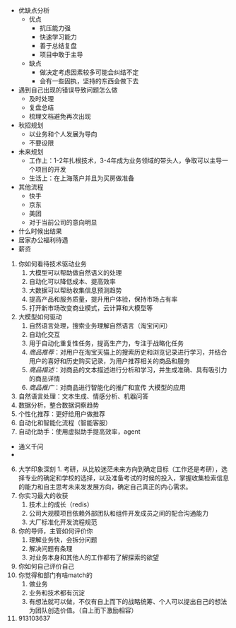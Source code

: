 - 优缺点分析
	-  优点
		- 抗压能力强
		- 快速学习能力
		- 善于总结复盘
		- 项目中敢于主导
	- 缺点
		- 做决定考虑因素较多可能会纠结不定
		- 会有一些固执，坚持的东西会做下去
- 遇到自己出现的错误导致问题怎么做
	- 及时处理
	- 复盘总结
	- 梳理文档避免再次出现
- 秋招规划
	- 以业务和个人发展为导向
	- 不要设限
- 未来规划
	- 工作上：1-2年扎根技术，3-4年成为业务领域的带头人，争取可以主导一个项目的开发
	- 生活上：在上海落户并且为买房做准备
- 其他流程
	- 快手
	- 京东
	- 美团
	- 对于当前公司的意向明显
- 什么时候出结果
- 居家办公福利待遇
- 薪资

1. 你如何看待技术驱动业务
	1. 大模型可以帮助做自然语义的处理
	2. 自动化可以降低成本、提高效率
	3. 大数据可以帮助收集信息预测趋势
	4. 提高产品和服务质量，提升用户体验，保持市场占有率
	5. 打开新市场改变商业模式，云计算和大模型等
2. 大模型如何驱动
	1. 自然语言处理，搜索业务理解自然语言（淘宝问问）
	2. 自动化交互
	3. 用于自动化重复性任务，提高生产力，专注于战略化任务
	4. *商品推荐*：对用户在淘宝天猫上的搜索历史和浏览记录进行学习，并结合用户的喜好和历史购买记录，为用户推荐相关的商品和服务
	5. *商品描述*：对商品的文本描述进行分析和学习，并生成准确、具有吸引力的商品详情
	6. *商品推广*：对商品进行智能化的推广和宣传
大模型的应用
1. 自然语言处理：文本生成、情感分析、机器问答
2. 数据分析，整合数据洞察趋势
3. 个性化推荐：更好给用户做推荐
4. 自动化和智能化流程（智能客服）
5. 自动化助手：使用虚拟助手提高效率，agent

- 通义千问
- 
6. 大学印象深刻
		1. 考研，从比较迷茫未来方向到确定目标（工作还是考研），选择专业的确定和学校的选择，以及准备考试的时候的投入，掌握收集检索信息的能力和自主思考未来发发展方向，确定自己真正的内心需求。
7. 你实习最大的收获
	1. 技术上的成长（redis）
	2. 公司大规模项目依赖外部团队和组件开发成员之间的配合沟通能力
	3. 大厂标准化开发流程规范
8. 你的导师，主管如何评价你
	1. 理解业务快，会拆分问题
	2. 解决问题有条理
	3. 对业务本身和其他人的工作都有了解探索的欲望
9. 你如何自己评价自己
10. 你觉得和部门有啥match的
	1. 做业务
	2. 业务和技术都有沉淀
	3. 有想法就可以做，不仅有自上而下的战略统筹、个人可以提出自己的想法为团队创造价值。（自上而下激励相容）
11. 913103637